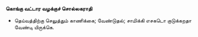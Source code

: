 **கொங்கு வட்டார வழக்குச் சொல்லகராதி**
- தெய்வத்திற்கு செலுத்தும் காணிக்கை; வேண்டுதல்; சாமிக்கி எசகடொ குடுக்கறதா வேண்டி யிருக்கெ.

